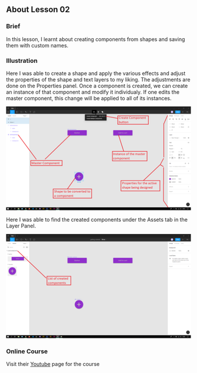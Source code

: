 ## About Lesson 02

### Brief
In this lesson, I learnt about creating components from shapes and saving them with custom names.

### Illustration

Here I was able to create a shape and apply the various effects and adjust the properties of the shape and text layers to my liking. The adjustments are done on the Properties panel. Once a component is created, we can create an instance of that component and modify it individualy. If one edits the master component, this change will be applied to all of its instances.

![Illustration Example](../assets/images/illustration02a.png)

Here I was able to find the created components under the Assets tab in the Layer Panel.

![Illustration Example](../assets/images/illustration02b.png)

### Online Course
Visit their [Youtube](https://www.youtube.com/channel/UCQsVmhSa4X-G3lHlUtejzLA) page for the course
